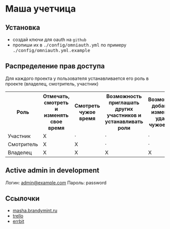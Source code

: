 # Маша учетчица

## Установка

* создай ключи для oauth на `github`
* пропиши их в <tt>./config/omniauth.yml</tt> по примеру <tt>./config/omniauth.yml.example</tt>

## Распределение прав доступа

Для каждого проекта у пользователя устанавливается его роль в проекте (владелец, смотритель, участник)

<table>
<tr>
<th>Роль</th>
<th>Отмечать, смотреть и изменять свое время</th>
<th>Смотреть чужое время</th>
<th>Возможность приглашать других участников и устанавливать роли</th>
<th>Возможность добавлять, изменять и удалять чужое время</th></tr>
<tr><td>Участник</td><td>X</td><td>&middot;</td><td>&middot;</td><td>&middot;</td></tr>
<tr><td>Смотритель</td><td>X</td><td>X</td><td>&middot;</td><td>&middot;</td></tr>
<tr><td>Владелец</td><td>X</td><td>X</td><td>X</td><td>X</td></tr>
</table>

## Active admin in development

Логин: admin@example.com
Пароль: password

## Ссылочки

* [masha.brandymint.ru](http://masha.brandymint.ru/)
* [trello](https://trello.com/board/masha/51af1575c24870a46b0090c8)
* [errbit](http://errbit.brandymint.ru/apps/51b9cbd7687d9c6efa01e81b)
